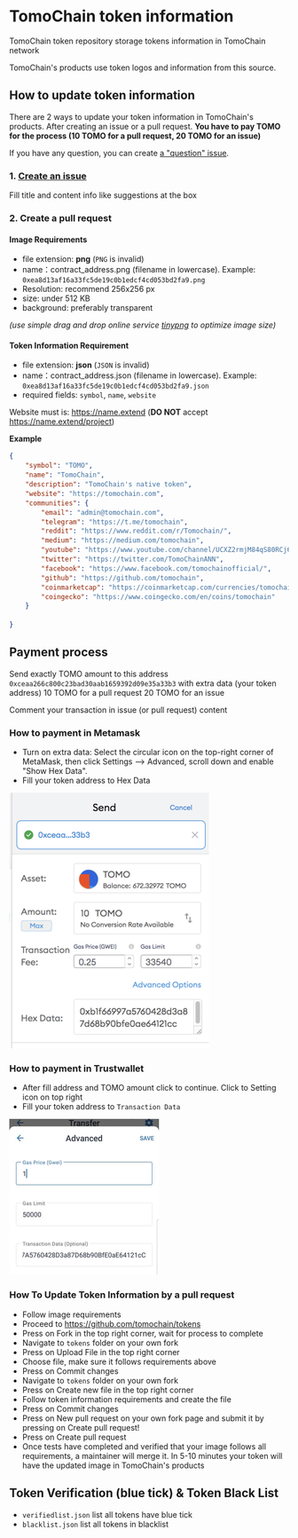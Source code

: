 # TomoChain token information
TomoChain token repository storage tokens information in TomoChain network

TomoChain's products use token logos and information from this source.

## How to update token information
There are 2 ways to update your token information in TomoChain's products. After creating an issue or a pull request. **You have to pay TOMO for the process (10 TOMO for a pull request, 20 TOMO for an issue)**


If you have any question, you can create [a "question" issue](https://github.com/tomochain/tokens/issues/new?assignees=&labels=question&template=question.md&title=).

### 1. [Create an issue](https://github.com/tomochain/tokens/issues/new?assignees=thanhson1085%2C+khaihkd&labels=help+wanted&template=feature-request.md&title=)

Fill title and content info like suggestions at the box 

### 2. Create a pull request

#### **Image Requirements**

- file extension: **png** (`PNG` is invalid)
- name：contract_address.png (filename in lowercase). Example: `0xea8d13af16a33fc5de19c0b1edcf4cd053bd2fa9.png`
- Resolution: recommend 256x256 px
- size: under 512 KB
- background: preferably transparent

*(use simple drag and drop online service [tinypng](https://tinypng.com/) to optimize image size)*


#### **Token Information Requirement**

- file extension: **json** (`JSON` is invalid)
- name：contract_address.json  (filename in lowercase). Example: `0xea8d13af16a33fc5de19c0b1edcf4cd053bd2fa9.json`
- required fields: `symbol`, `name`, `website`

Website must is: https://name.extend (**DO NOT** accept https://name.extend/project)

**Example**

```json
{
    "symbol": "TOMO",
    "name": "TomoChain",
    "description": "TomoChain's native token",
    "website": "https://tomochain.com",
    "communities": {
        "email": "admin@tomochain.com",
        "telegram": "https://t.me/tomochain",
        "reddit": "https://www.reddit.com/r/Tomochain/",
        "medium": "https://medium.com/tomochain",
        "youtube": "https://www.youtube.com/channel/UCXZ2rmjM84qS80RCj6vQ1gw",
        "twitter": "https://twitter.com/TomoChainANN",
        "facebook": "https://www.facebook.com/tomochainofficial/",
        "github": "https://github.com/tomochain",
        "coinmarketcap": "https://coinmarketcap.com/currencies/tomochain/",
        "coingecko": "https://www.coingecko.com/en/coins/tomochain"
    }
    
}
```

## Payment process
Send exactly TOMO amount to this address `0xceaa266c800c23bad30aab1659392d09e35a33b3` with extra data (your token address)
10 TOMO for a pull request
20 TOMO for an issue

Comment your transaction in issue (or pull request) content
### How to payment in Metamask
- Turn on extra data: Select the circular icon on the top-right corner of MetaMask, then click Settings --> Advanced, scroll down and enable "Show Hex Data".
- Fill your token address to Hex Data

![metamask sample](./screenshot/metamask.png)

### How to payment in Trustwallet
- After fill address and TOMO amount click to continue. Click to Setting icon on top right
- Fill your token address to `Transaction Data`

![trustwallet sample](./screenshot/trustwallet.png)


### How To Update Token Information by a pull request
- Follow image requirements
- Proceed to https://github.com/tomochain/tokens
- Press on Fork in the top right corner, wait for process to complete
- Navigate to `tokens` folder on your own fork
- Press on Upload File in the top right corner
- Choose file, make sure it follows requirements above
- Press on Commit changes
- Navigate to `tokens` folder on your own fork
- Press on Create new file in the top right corner
- Follow token information requirements and create the file
- Press on Commit changes
- Press on New pull request on your own fork page and submit it by pressing on Create pull request!
- Press on Create pull request
- Once tests have completed and verified that your image follows all requirements, a maintainer will merge it. In 5-10 minutes your token will have the updated image in TomoChain's products



## Token Verification (blue tick) & Token Black List
- `verifiedlist.json` list all tokens have blue tick
- `blacklist.json` list all tokens in blacklist
